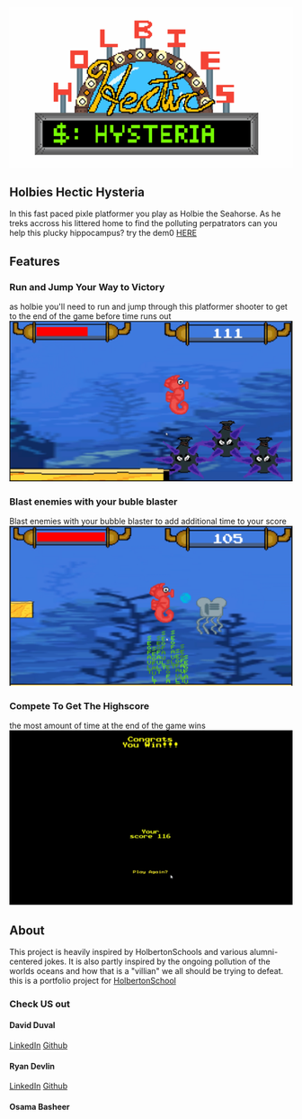 ![title gif](/images/pixil-gif-drawing.gif)

## Holbies Hectic Hysteria
In this fast paced pixle platformer you play as Holbie the Seahorse.
As he treks accross his littered home to find the polluting perpatrators
can you help this plucky hippocampus?
try the dem0 [HERE](https://greencyberninja.github.io/)

## Features

### Run and Jump Your Way to Victory
as holbie you'll need to run and jump through this platformer shooter
to get to the end of the game before time runs out
![image](/images/gameplayA.png)

### Blast enemies with your buble blaster
Blast enemies with your bubble blaster to add additional time to your score
![image](/images/gamplaysnippet.png)

### Compete To Get The Highscore
the most amount of time at the end of the game wins
![image](/images/highscore.png)

## About
This project is heavily inspired by HolbertonSchools and various alumni-centered jokes.
It is also partly inspired by the ongoing pollution of the worlds oceans and how that is a
"villian" we all should be trying to defeat.
this is a portfolio project for [HolbertonSchool](https://holbertontulsa.com/)
### Check US out
#### David Duval
[LinkedIn](https://www.linkedin.com/in/david-duval-a521b81a9/)
[Github](https://github.com/GreenCyberNinja)
#### Ryan Devlin
[LinkedIn](https://www.linkedin.com/in/ryan-devlin-1151b81a9/)
[Github](https://github.com/BardoftheOzarks)
#### Osama Basheer
